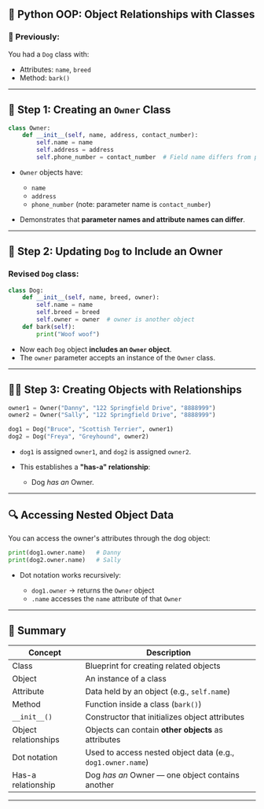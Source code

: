 

## 🧱 **Python OOP: Object Relationships with Classes**

### 🐶 Previously:

You had a `Dog` class with:

* Attributes: `name`, `breed`
* Method: `bark()`

---

## 🧑 **Step 1: Creating an `Owner` Class**

```python
class Owner:
    def __init__(self, name, address, contact_number):
        self.name = name
        self.address = address
        self.phone_number = contact_number  # Field name differs from parameter
```

* `Owner` objects have:

  * `name`
  * `address`
  * `phone_number` (note: parameter name is `contact_number`)
* Demonstrates that **parameter names and attribute names can differ**.

---

## 🐾 **Step 2: Updating `Dog` to Include an Owner**

### Revised `Dog` class:

```python
class Dog:
    def __init__(self, name, breed, owner):
        self.name = name
        self.breed = breed
        self.owner = owner  # owner is another object
    def bark(self):
        print("Woof woof")
```

* Now each `Dog` object **includes an `Owner` object**.
* The `owner` parameter accepts an instance of the `Owner` class.

---

## 🐕‍🦺 **Step 3: Creating Objects with Relationships**

```python
owner1 = Owner("Danny", "122 Springfield Drive", "8888999")
owner2 = Owner("Sally", "122 Springfield Drive", "8888999")

dog1 = Dog("Bruce", "Scottish Terrier", owner1)
dog2 = Dog("Freya", "Greyhound", owner2)
```

* `dog1` is assigned `owner1`, and `dog2` is assigned `owner2`.
* This establishes a **"has-a" relationship**:

  * Dog *has an* Owner.

---

## 🔍 **Accessing Nested Object Data**

You can access the owner's attributes through the dog object:

```python
print(dog1.owner.name)   # Danny
print(dog2.owner.name)   # Sally
```

* Dot notation works recursively:

  * `dog1.owner` → returns the `Owner` object
  * `.name` accesses the `name` attribute of that `Owner`

---

## 📌 Summary

| Concept              | Description                                                 |
| -------------------- | ----------------------------------------------------------- |
| Class                | Blueprint for creating related objects                      |
| Object               | An instance of a class                                      |
| Attribute            | Data held by an object (e.g., `self.name`)                  |
| Method               | Function inside a class (`bark()`)                          |
| `__init__()`         | Constructor that initializes object attributes              |
| Object relationships | Objects can contain **other objects** as attributes         |
| Dot notation         | Used to access nested object data (e.g., `dog1.owner.name`) |
| Has-a relationship   | Dog *has an* Owner — one object contains another            |

---

